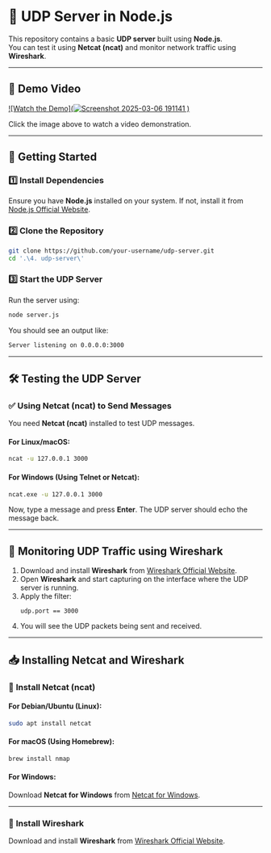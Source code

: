 # 🚀 UDP Server in Node.js  

This repository contains a basic **UDP server** built using **Node.js**.  
You can test it using **Netcat (ncat)** and monitor network traffic using **Wireshark**.  

---

## 🎥 Demo Video  
[![Watch the Demo](![Screenshot 2025-03-06 191141](https://github.com/user-attachments/assets/5af53d44-e829-4a07-a756-363963a0aafa)
)](https://github.com/user-attachments/assets/aa2c6521-9040-493f-95ea-618fe931180a)

Click the image above to watch a video demonstration.

---

## 📌 Getting Started  

### 1️⃣ Install Dependencies  
Ensure you have **Node.js** installed on your system. If not, install it from [Node.js Official Website](https://nodejs.org/).  

### 2️⃣ Clone the Repository  
```sh
git clone https://github.com/your-username/udp-server.git
cd '.\4. udp-server\'
```

### 3️⃣ Start the UDP Server  
Run the server using:  
```sh
node server.js
```
You should see an output like:  
```sh
Server listening on 0.0.0.0:3000
```

---

## 🛠 Testing the UDP Server  

### ✅ Using Netcat (ncat) to Send Messages  
You need **Netcat (ncat)** installed to test UDP messages.  

#### **For Linux/macOS:**  
```sh
ncat -u 127.0.0.1 3000
```
#### **For Windows (Using Telnet or Netcat):**  
```sh
ncat.exe -u 127.0.0.1 3000
```

Now, type a message and press **Enter**. The UDP server should echo the message back.

---

## 📡 Monitoring UDP Traffic using Wireshark  

1. Download and install **Wireshark** from [Wireshark Official Website](https://www.wireshark.org/).  
2. Open **Wireshark** and start capturing on the interface where the UDP server is running.  
3. Apply the filter:  
   ```
   udp.port == 3000
   ```
4. You will see the UDP packets being sent and received.

---

## 📥 Installing Netcat and Wireshark  

### 🔹 **Install Netcat (ncat)**  

#### **For Debian/Ubuntu (Linux):**  
```sh
sudo apt install netcat
```
#### **For macOS (Using Homebrew):**  
```sh
brew install nmap
```
#### **For Windows:**  
Download **Netcat for Windows** from [Netcat for Windows](https://joncraton.org/blog/46/netcat-for-windows).  

---

### 🔹 **Install Wireshark**  
Download and install **Wireshark** from [Wireshark Official Website](https://www.wireshark.org/download.html).  
